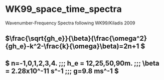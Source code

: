 # WK99_space_time_spectra
Wavenumber-Frequency Spectra following WK99/Kiladis 2009
## $\frac{\sqrt{gh_e}}{\beta}(\frac{\omega^2}{gh_e}-k^2-\frac{k}{\omega}\beta)=2n+1  $
## $ n=-1,0,1,2,3,4. \;\;\; h_e = 12,25,50,90m. \;\;\; \beta = 2.28x10^-11 s^-1 \;\;\; g=9.8 ms^-1 $
